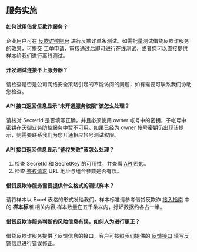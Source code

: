 ## 服务实施

#### 如何试用借贷反欺诈服务？
企业用户可在 [反欺诈控制台](http://console.tcecqpoc.fsphere.cn/tianyu/service/antifraud/test) 进行反欺诈单条测试。如需批量测试借贷反欺诈服务的效果，可提交 [工单申请](http://console.tcecqpoc.fsphere.cn/workorder/category/create?level1_id=141&level2_id=151&level1_name=%E5%AE%89%E5%85%A8%E6%9C%8D%E5%8A%A1&level2_name=%E5%A4%A9%E5%BE%A1%E4%B8%9A%E5%8A%A1%E5%AE%89%E5%85%A8%E9%98%B2%E6%8A%A4%20BSP)，审核通过后即可进行在线测试，或者您可以直接提供样本给我们进行离线测试。

#### 开发测试连接不上服务器？
请检查是否是公司网络安全策略引起的不能访问的问题，如有需要可联系我们协助您检查。

#### API 接口返回信息显示“未开通服务权限”该怎么处理？
请核对 SecretId 是否填写正确，并且必须使用 owner 帐号中的密钥，子帐号中密钥在天御业务防控服务中暂不可用。如果已经为 owner 帐号密钥仍出现该提示，则需要联系我们为您开通相应帐号测试权限。

#### API 接口返回信息显示“鉴权失败”该怎么处理？
1. 检查 SecretId 和 SecretKey 的可用性，并查看 [API 密匙](http://console.tcecqpoc.fsphere.cn/capi)。
2. 检查 [鉴权请求](/document/product/295/7287) URL 地址与组合参数是否有误。

#### 借贷反欺诈服务需要提供什么格式的测试样本？
请将样本以 Excel 表格的形式发给我们，样本标准请参考借贷反欺诈 [接入指南](/document/product/295/7844) 中的 **样本标准** 相关内容,样本数量在五千条以内，好坏数据约各占一半。

#### 借贷反欺诈服务判断的风险信息有误，如何人为进行更正？
借贷反欺诈服务提供了反馈信息的接口，客户可按照我们提供的 [反馈接口](/doc/api/254/4052) 填写反馈信息进行错误修正。
